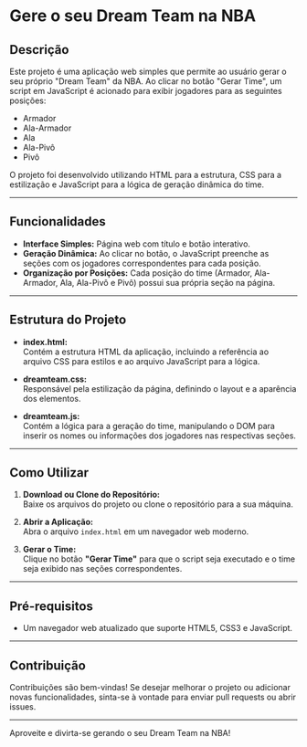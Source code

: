 # Gere o seu Dream Team na NBA

## Descrição

Este projeto é uma aplicação web simples que permite ao usuário gerar o seu próprio "Dream Team" da NBA. Ao clicar no botão "Gerar Time", um script em JavaScript é acionado para exibir jogadores para as seguintes posições:

- Armador
- Ala-Armador
- Ala
- Ala-Pivô
- Pivô

O projeto foi desenvolvido utilizando HTML para a estrutura, CSS para a estilização e JavaScript para a lógica de geração dinâmica do time.

---

## Funcionalidades

- **Interface Simples:** Página web com título e botão interativo.
- **Geração Dinâmica:** Ao clicar no botão, o JavaScript preenche as seções com os jogadores correspondentes para cada posição.
- **Organização por Posições:** Cada posição do time (Armador, Ala-Armador, Ala, Ala-Pivô e Pivô) possui sua própria seção na página.

---

## Estrutura do Projeto

- **index.html:**  
  Contém a estrutura HTML da aplicação, incluindo a referência ao arquivo CSS para estilos e ao arquivo JavaScript para a lógica.

- **dreamteam.css:**  
  Responsável pela estilização da página, definindo o layout e a aparência dos elementos.

- **dreamteam.js:**  
  Contém a lógica para a geração do time, manipulando o DOM para inserir os nomes ou informações dos jogadores nas respectivas seções.

---

## Como Utilizar

1. **Download ou Clone do Repositório:**  
   Baixe os arquivos do projeto ou clone o repositório para a sua máquina.

2. **Abrir a Aplicação:**  
   Abra o arquivo `index.html` em um navegador web moderno.

3. **Gerar o Time:**  
   Clique no botão **"Gerar Time"** para que o script seja executado e o time seja exibido nas seções correspondentes.

---

## Pré-requisitos

- Um navegador web atualizado que suporte HTML5, CSS3 e JavaScript.

---

## Contribuição

Contribuições são bem-vindas! Se desejar melhorar o projeto ou adicionar novas funcionalidades, sinta-se à vontade para enviar pull requests ou abrir issues.

---

Aproveite e divirta-se gerando o seu Dream Team na NBA!
